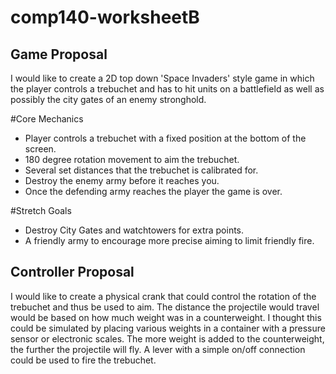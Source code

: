 # comp140-worksheetB

## Game Proposal

I would like to create a 2D top down 'Space Invaders' style game in which the player controls a trebuchet and has to hit units on a battlefield as well as possibly the city gates of an enemy stronghold.

#Core Mechanics
* Player controls a trebuchet with a fixed position at the bottom of the screen.
* 180 degree rotation movement to aim the trebuchet.
* Several set distances that the trebuchet is calibrated for.
* Destroy the enemy army before it reaches you.
* Once the defending army reaches the player the game is over.

#Stretch Goals
* Destroy City Gates and watchtowers for extra points.
* A friendly army to encourage more precise aiming to limit friendly fire.

## Controller Proposal

I would like to create a physical crank that could control the rotation of the trebuchet and thus be used to aim.
The distance the projectile would travel would be based on how much weight was in a counterweight. 
I thought this could be simulated by placing various weights in a container with a pressure sensor or electronic scales.
The more weight is added to the counterweight, the further the projectile will fly.
A lever with a simple on/off connection could be used to fire the trebuchet.

